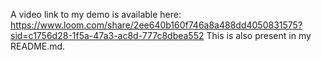 A video link to my demo is available here: https://www.loom.com/share/2ee640b160f746a8a488dd4050831575?sid=c1756d28-1f5a-47a3-ac8d-777c8dbea552
This is also present in my README.md.
